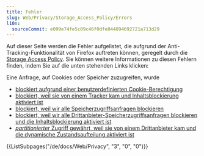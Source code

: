 ```yaml
---
title: Fehler
slug: Web/Privacy/Storage_Access_Policy/Errors
l10n:
  sourceCommit: e099e74fe5c09c46f0dfe044894692721a713d29
---
```


Auf dieser Seite werden die Fehler aufgelistet, die aufgrund der Anti-Tracking-Funktionalität von Firefox auftreten können, geregelt durch die [Storage Access Policy](/de/docs/Web/Privacy/Storage_Access_Policy). Sie können weitere Informationen zu diesen Fehlern finden, indem Sie auf die unten stehenden Links klicken:

Eine Anfrage, auf Cookies oder Speicher zuzugreifen, wurde

- [blockiert aufgrund einer benutzerdefinierten Cookie-Berechtigung](/de/docs/Web/Privacy/Storage_Access_Policy/Errors/CookieBlockedByPermission)
- [blockiert, weil sie von einem Tracker kam und Inhaltsblockierung aktiviert ist](/de/docs/Web/Privacy/Storage_Access_Policy/Errors/CookieBlockedTracker)
- [blockiert, weil wir alle Speicherzugriffsanfragen blockieren](/de/docs/Web/Privacy/Storage_Access_Policy/Errors/CookieBlockedAll)
- [blockiert, weil wir alle Drittanbieter-Speicherzugriffsanfragen blockieren und die Inhaltsblockierung aktiviert ist](/de/docs/Web/Privacy/Storage_Access_Policy/Errors/CookieBlockedForeign)
- [_partitionierter_ Zugriff gewährt, weil sie von einem Drittanbieter kam und die dynamische Zustandsaufteilung aktiviert ist](/de/docs/Web/Privacy/Storage_Access_Policy/Errors/CookiePartitionedForeign)

<section id="Quick_links">
{{ListSubpages("/de/docs/Web/Privacy", "3", "0", "0")}}
</section>
